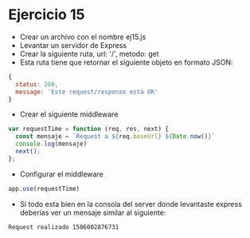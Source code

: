 # Ejercicio 15

* Crear un archivo con el nombre ej15.js
* Levantar un servidor de Express
* Crear la siguiente ruta, url: '/', metodo: get
* Esta ruta tiene que retornar el siguiente objeto en formato JSON:
```js
{
  status: 200,
  message: 'Este request/response está OK'
}
```
* Crear el siguiente middleware

```js
var requestTime = function (req, res, next) {
  const mensaje = `Request a ${req.baseUrl} ${Date.now()}`
  console.log(mensaje)
  next();
};
```

* Configurar el middleware

```js
app.use(requestTime)
```

* Si todo esta bien en la consola del server donde levantaste express deberías ver un mensaje similar al siguiente:

```bash
Request realizado 1506002876731
```